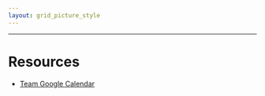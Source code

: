 ```yaml
---
layout: grid_picture_style
---
```



<hr>

# Resources
  * [Team Google Calendar](https://calendar.google.com/calendar/embed?src=c_f4guaj1mg442uoh1dqa8hte5ck%40group.calendar.google.com&ctz=America%2FChicago)